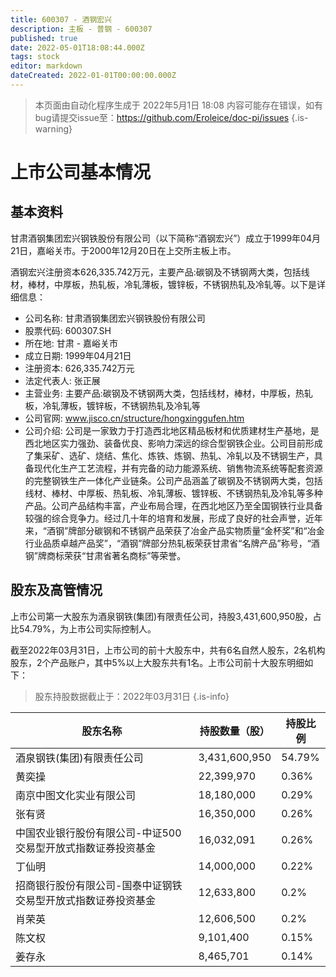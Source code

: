 ```yaml
---
title: 600307 - 酒钢宏兴
description: 主板 - 普钢 - 600307
published: true
date: 2022-05-01T18:08:44.000Z
tags: stock
editor: markdown
dateCreated: 2022-01-01T00:00:00.000Z
---
```


> 本页面由自动化程序生成于 2022年5月1日 18:08
> 内容可能存在错误，如有bug请提交issue至：https://github.com/Eroleice/doc-pi/issues
{.is-warning}

# 上市公司基本情况

## 基本资料

甘肃酒钢集团宏兴钢铁股份有限公司（以下简称“酒钢宏兴”）成立于1999年04月21日，嘉峪关市。于2000年12月20日在上交所主板上市。

酒钢宏兴注册资本626,335.742万元，主要产品:碳钢及不锈钢两大类，包括线材，棒材，中厚板，热轧板，冷轧薄板，镀锌板，不锈钢热轧及冷轧等。以下是详细信息：

- 公司名称: 甘肃酒钢集团宏兴钢铁股份有限公司
- 股票代码: 600307.SH
- 所在地: 甘肃 - 嘉峪关市
- 成立日期: 1999年04月21日
- 注册资本: 626,335.742万元
- 法定代表人: 张正展
- 主营业务: 主要产品:碳钢及不锈钢两大类，包括线材，棒材，中厚板，热轧板，冷轧薄板，镀锌板，不锈钢热轧及冷轧等
- 公司官网: www.jisco.cn/structure/hongxinggufen.htm
- 公司介绍: 公司是一家致力于打造西北地区精品板材和优质建材生产基地，是西北地区实力强劲、装备优良、影响力深远的综合型钢铁企业。公司目前形成了集采矿、选矿、烧结、焦化、炼铁、炼钢、热轧、冷轧以及不锈钢生产，具备现代化生产工艺流程，并有完备的动力能源系统、销售物流系统等配套资源的完整钢铁生产一体化产业链条。公司产品涵盖了碳钢及不锈钢两大类，包括线材、棒材、中厚板、热轧板、冷轧薄板、镀锌板、不锈钢热轧及冷轧等多种产品。公司产品结构丰富，产业布局合理，在西北地区乃至全国钢铁行业具备较强的综合竞争力。经过几十年的培育和发展，形成了良好的社会声誉，近年来，“酒钢”牌部分碳钢和不锈钢产品荣获了冶金产品实物质量“金杯奖”和“冶金行业品质卓越产品奖”，“酒钢”牌部分热轧板荣获甘肃省“名牌产品”称号，“酒钢”牌商标荣获“甘肃省著名商标”等荣誉。


## 股东及高管情况

上市公司第一大股东为酒泉钢铁(集团)有限责任公司，持股3,431,600,950股，占比54.79%，为上市公司实际控制人。

截至2022年03月31日，上市公司的前十大股东中，共有6名自然人股东，2名机构股东，2个产品账户，其中5%以上大股东共有1名。上市公司前十大股东明细如下：

> 股东持股数据截止于：2022年03月31日
{.is-info}

| 股东名称 | 持股数量（股） | 持股比例 |
| --- | --- | --- |
| 酒泉钢铁(集团)有限责任公司 | 3,431,600,950 | 54.79% |
| 黄奕操 | 22,399,970 | 0.36% |
| 南京中图文化实业有限公司 | 18,180,000 | 0.29% |
| 张有贤 | 16,350,000 | 0.26% |
| 中国农业银行股份有限公司-中证500交易型开放式指数证券投资基金 | 16,032,091 | 0.26% |
| 丁仙明 | 14,000,000 | 0.22% |
| 招商银行股份有限公司-国泰中证钢铁交易型开放式指数证券投资基金 | 12,633,800 | 0.2% |
| 肖荣英 | 12,606,500 | 0.2% |
| 陈文权 | 9,101,400 | 0.15% |
| 姜存永 | 8,465,701 | 0.14% |




